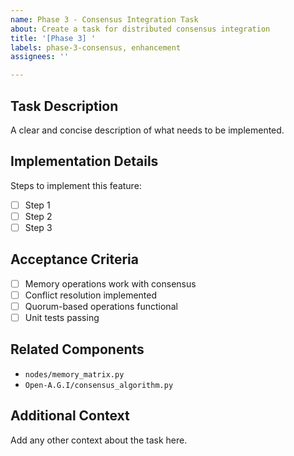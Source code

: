 ```yaml
---
name: Phase 3 - Consensus Integration Task
about: Create a task for distributed consensus integration
title: '[Phase 3] '
labels: phase-3-consensus, enhancement
assignees: ''

---
```


## Task Description
A clear and concise description of what needs to be implemented.

## Implementation Details
Steps to implement this feature:
- [ ] Step 1
- [ ] Step 2
- [ ] Step 3

## Acceptance Criteria
- [ ] Memory operations work with consensus
- [ ] Conflict resolution implemented
- [ ] Quorum-based operations functional
- [ ] Unit tests passing

## Related Components
- `nodes/memory_matrix.py`
- `Open-A.G.I/consensus_algorithm.py`

## Additional Context
Add any other context about the task here.